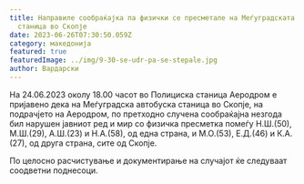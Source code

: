 ```yaml
---
title: Направиле сообраќајка па физички се пресметале на Меѓуградската автобуска
  станица во Скопје
date: 2023-06-26T07:30:50.059Z
category: македонија
featured: true
featuredImage: ../img/9-30-se-udr-pa-se-stepale.jpg
author: Вардарски
---
```

<!--StartFragment-->

На 24.06.2023 околу 18.00 часот во Полициска станица Аеродром е пријавено дека на Меѓуградска автобуска станица во Скопје, на подрачјето на Аеродром, по претходно случена сообраќајна незгода бил нарушен јавниот ред и мир со физичка пресметка помеѓу Н.Ш.(50), М.Ш.(29), А.Ш.(23) и Н.А.(58), од една страна, и М.О.(53), Е.Д.(46) и К.А.(27), од друга страна, сите од Скопје.

По целосно расчистување и документирање на случајот ќе следуваат соодветни поднесоци.

<!--EndFragment-->